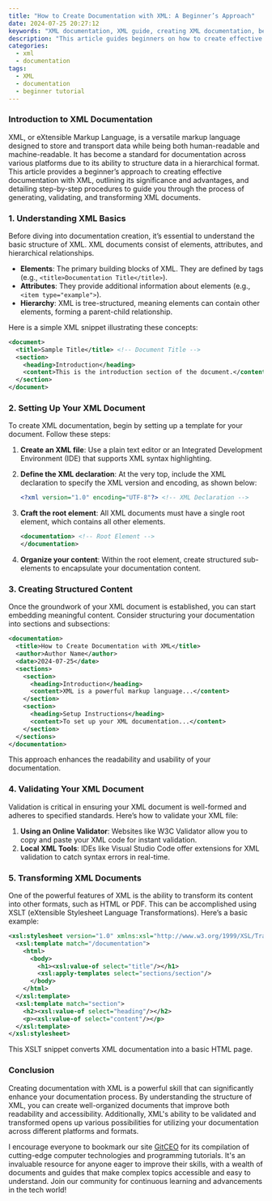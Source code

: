 ```yaml
---
title: "How to Create Documentation with XML: A Beginner’s Approach"
date: 2024-07-25 20:27:12
keywords: "XML documentation, XML guide, creating XML documentation, beginner XML tutorial, structured documentation"
description: "This article guides beginners on how to create effective documentation using XML. It introduces the basics of XML, its benefits in structuring documentation, and step-by-step instructions on creating, validating, and transforming XML documents. Readers will understand the importance of XML in technical documentation and gain practical insights into creating well-structured XML files that enhance usability. Start your journey in mastering XML documentation with this comprehensive guide."
categories:
  - xml
  - documentation
tags:
  - XML
  - documentation
  - beginner tutorial
---
```


### Introduction to XML Documentation

XML, or eXtensible Markup Language, is a versatile markup language designed to store and transport data while being both human-readable and machine-readable. It has become a standard for documentation across various platforms due to its ability to structure data in a hierarchical format. This article provides a beginner’s approach to creating effective documentation with XML, outlining its significance and advantages, and detailing step-by-step procedures to guide you through the process of generating, validating, and transforming XML documents.

<!-- more -->

### 1. Understanding XML Basics

Before diving into documentation creation, it’s essential to understand the basic structure of XML. XML documents consist of elements, attributes, and hierarchical relationships. 

- **Elements**: The primary building blocks of XML. They are defined by tags (e.g., `<title>Documentation Title</title>`).
- **Attributes**: They provide additional information about elements (e.g., `<item type="example">`).
- **Hierarchy**: XML is tree-structured, meaning elements can contain other elements, forming a parent-child relationship.

Here is a simple XML snippet illustrating these concepts:

```xml
<document>
  <title>Sample Title</title> <!-- Document Title -->
  <section>
    <heading>Introduction</heading>
    <content>This is the introduction section of the document.</content>
  </section>
</document>
```

### 2. Setting Up Your XML Document

To create XML documentation, begin by setting up a template for your document. Follow these steps:

1. **Create an XML file**: Use a plain text editor or an Integrated Development Environment (IDE) that supports XML syntax highlighting.

2. **Define the XML declaration**: At the very top, include the XML declaration to specify the XML version and encoding, as shown below:

   ```xml
   <?xml version="1.0" encoding="UTF-8"?> <!-- XML Declaration -->
   ```

3. **Craft the root element**: All XML documents must have a single root element, which contains all other elements.

   ```xml
   <documentation> <!-- Root Element -->
   </documentation>
   ```

4. **Organize your content**: Within the root element, create structured sub-elements to encapsulate your documentation content.

### 3. Creating Structured Content

Once the groundwork of your XML document is established, you can start embedding meaningful content. Consider structuring your documentation into sections and subsections:

```xml
<documentation>
  <title>How to Create Documentation with XML</title>
  <author>Author Name</author>
  <date>2024-07-25</date>
  <sections>
    <section>
      <heading>Introduction</heading>
      <content>XML is a powerful markup language...</content>
    </section>
    <section>
      <heading>Setup Instructions</heading>
      <content>To set up your XML documentation...</content>
    </section>
  </sections>
</documentation>
```

This approach enhances the readability and usability of your documentation.

### 4. Validating Your XML Document

Validation is critical in ensuring your XML document is well-formed and adheres to specified standards. Here’s how to validate your XML file:

1. **Using an Online Validator**: Websites like W3C Validator allow you to copy and paste your XML code for instant validation.
2. **Local XML Tools**: IDEs like Visual Studio Code offer extensions for XML validation to catch syntax errors in real-time.

### 5. Transforming XML Documents

One of the powerful features of XML is the ability to transform its content into other formats, such as HTML or PDF. This can be accomplished using XSLT (eXtensible Stylesheet Language Transformations). Here’s a basic example:

```xml
<xsl:stylesheet version="1.0" xmlns:xsl="http://www.w3.org/1999/XSL/Transform">
  <xsl:template match="/documentation">
    <html>
      <body>
        <h1><xsl:value-of select="title"/></h1>
        <xsl:apply-templates select="sections/section"/>
      </body>
    </html>
  </xsl:template>
  <xsl:template match="section">
    <h2><xsl:value-of select="heading"/></h2>
    <p><xsl:value-of select="content"/></p>
  </xsl:template>
</xsl:stylesheet>
```

This XSLT snippet converts XML documentation into a basic HTML page.

### Conclusion

Creating documentation with XML is a powerful skill that can significantly enhance your documentation process. By understanding the structure of XML, you can create well-organized documents that improve both readability and accessibility. Additionally, XML's ability to be validated and transformed opens up various possibilities for utilizing your documentation across different platforms and formats. 

I encourage everyone to bookmark our site [GitCEO](https://gitceo.com) for its compilation of cutting-edge computer technologies and programming tutorials. It's an invaluable resource for anyone eager to improve their skills, with a wealth of documents and guides that make complex topics accessible and easy to understand. Join our community for continuous learning and advancements in the tech world!